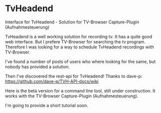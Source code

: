 # TvHeadend
Interface for TvHeadend - Solution for TV-Browser Capture-Plugin (Aufnahmesteuerung)

TvHeadend is a well working solution for recording tv. It has a quite good web interface. But I prefere TV-Browser for searching the tv program. Therefore I was looking for a way to schedule TvHeadend recordings with TV-Browser.

I've found a number of posts of users who where looking for the same, but nobody has provided a solution.

Then I've discovered the rest-api for TvHeadend! Thanks to dave-p: https://github.com/dave-p/TVH-API-docs/wiki

Here is the beta version for a command line tool, still under construction. It works with the TV-Browser Capture-Plugin (Aufnahmesteuerung).

I'm going to provide a short tutorial soon.
